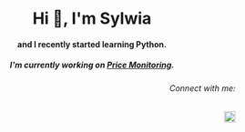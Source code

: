 <h1 align="center">Hi 👋, I'm Sylwia</h1>
<h4 align="center">and I recently started learning Python.</h4>


<h5 align = "center">
  
  I'm currently working on [Price Monitoring](https://github.com/sgierka/price-monitoring). </h5>



<h6 align="right">Connect with me:</h6>
<a href="https://linkedin.com/in/sylwiagiera" target="blank">
 <img align="right" src="https://raw.githubusercontent.com/rahuldkjain/github-profile-readme-generator/master/src/images/icons/Social/linked-in-alt.svg"  width="20" height="20" alt="sylwiagiera" height="30" width="40" /></a>
</a>
